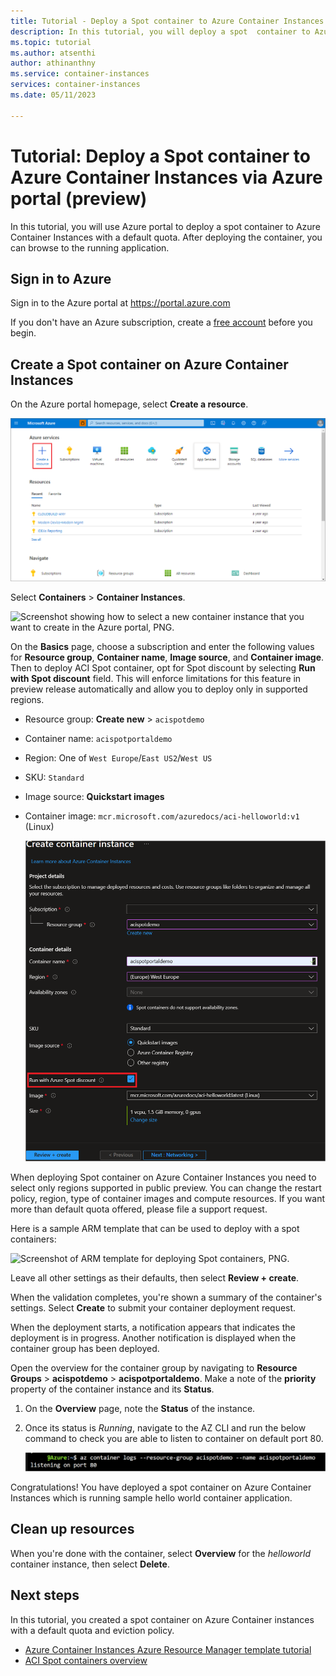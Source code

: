 ```yaml
---
title: Tutorial - Deploy a Spot container to Azure Container Instances via Azure portal
description: In this tutorial, you will deploy a spot  container to Azure Container Instances via Azure portal.
ms.topic: tutorial
ms.author: atsenthi
author: athinanthny
ms.service: container-instances
services: container-instances
ms.date: 05/11/2023

---
```


# Tutorial: Deploy a Spot container to Azure Container Instances via Azure portal (preview)

In this tutorial, you will use Azure portal to deploy a spot container to Azure Container Instances with a default quota. After deploying the container, you can browse to the running application. 


## Sign in to Azure 

Sign in to the Azure portal at https://portal.azure.com

If you don't have an Azure subscription, create a [free account][azure-free-account] before you begin.

## Create a Spot container on Azure Container Instances 

On the Azure portal homepage, select **Create a resource**.

   ![Screenshot showing how to begin creating a new container instance in the Azure portal, PNG.](media/container-instances-quickstart-portal/quickstart-portal-create-resource.png)

Select **Containers** > **Container Instances**.

   ![Screenshot showing how to select a new container instance that you want to create in the Azure portal, PNG.](media/container-instances-spot-containers-tutorials/spot-containers-aci-portal-review.png)

On the **Basics** page, choose a subscription and enter the following values for **Resource group**, **Container name**, **Image source**, and **Container image**. Then to deploy ACI Spot container, opt for Spot discount by selecting **Run with Spot discount** field. This will enforce limitations for this feature in preview release automatically and allow you to deploy only in supported regions.

* Resource group: **Create new** > `acispotdemo`
* Container name: `acispotportaldemo`
* Region: One of `West Europe`/`East US2`/`West US`
* SKU: `Standard`
* Image source: **Quickstart images**
* Container image: `mcr.microsoft.com/azuredocs/aci-helloworld:v1` (Linux)

   ![Screenshot of the priority selection of a container group, PNG.](media/container-instances-spot-containers-tutorials/spot-create-portal-ui-basic.png)

When deploying Spot container on Azure Container Instances you need to select only regions supported in public preview. You can change the restart policy, region, type of container images and compute resources. If you want more than default quota offered, please file a support request.

Here is a sample ARM template that can be used to deploy with a spot containers:

   ![Screenshot of ARM template for deploying Spot containers, PNG.]("media/container-instances-spot-containers-tutorials/spot-container-arm-template.png)
 
Leave all other settings as their defaults, then select **Review + create**.

When the validation completes, you're shown a summary of the container's settings. Select **Create** to submit your container deployment request.

When the deployment starts, a notification appears that indicates the deployment is in progress. Another notification is displayed when the container group has been deployed.

Open the overview for the container group by navigating to **Resource Groups** > **acispotdemo** > **acispotportaldemo**. Make a note of the **priority** property of the container instance and its **Status**.

1. On the **Overview** page, note the **Status** of the instance.

1. Once its status is *Running*, navigate to the AZ CLI and run the below command to check you are able to listen to container on default port 80. 

   ![Screenshot of output from container logs post successful deployment to show helloworld container application running, PNG.](media/container-instances-spot-containers-tutorials/aci-spot-portal-demo-show-container-logs.png)

Congratulations! You have deployed a spot container on Azure Container Instances which is running sample hello world container application. 

## Clean up resources

When you're done with the container, select **Overview** for the *helloworld* container instance, then select **Delete**.

## Next steps

In this tutorial, you created a spot container on Azure Container instances with a default quota and eviction policy.


* [Azure Container Instances Azure Resource Manager template tutorial](container-instances-tutorial-deploy-spot-containers-cli.md)
* [ACI Spot containers overview](container-instances-spot-containers-overview.md) 

<!-- LINKS - External -->
[azure-free-account]: https://azure.microsoft.com/free/